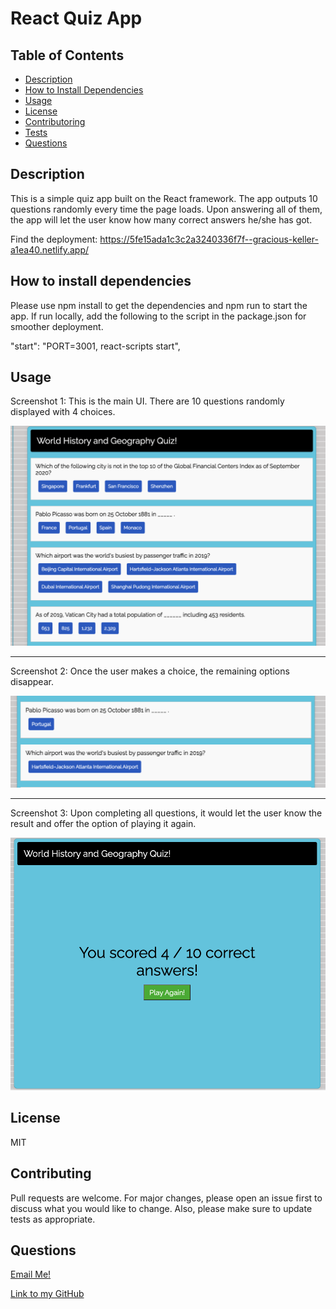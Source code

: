 # React Quiz App 

## Table of Contents

- [Description](#description)
- [How to Install Dependencies](#how-to-install-dependencies)
- [Usage](#usage)
- [License](#license)
- [Contributoring](#contributing)
- [Tests](#tests)
- [Questions](#questions)

## Description

This is a simple quiz app built on the React framework. The app outputs 10 questions randomly every time the page loads. Upon answering all of them, the app will let the user know how many correct answers he/she has got.

Find the deployment: https://5fe15ada1c3c2a3240336f7f--gracious-keller-a1ea40.netlify.app/

## How to install dependencies

Please use npm install to get the dependencies and npm run to start the app. If run locally, add the following to the script in the package.json for smoother deployment. 

"start": "PORT=3001, react-scripts start",

## Usage

Screenshot 1: This is the main UI. There are 10 questions randomly displayed with 4 choices. 

![](./img/img1.png)

---

Screenshot 2: Once the user makes a choice, the remaining options disappear.

![](./img/img2.png)

---

Screenshot 3: Upon completing all questions, it would let the user know the result and offer the option of playing it again.

![](./img/img3.png)


## License

MIT

## Contributing

Pull requests are welcome. For major changes, please open an issue first to discuss what you would like to change. Also, please make sure to update tests as appropriate.

## Questions

[Email Me!](mailto:nishii.dev.syd@gmail.com)

[Link to my GitHub](https://github.com/noriyuki-ishii-820)
